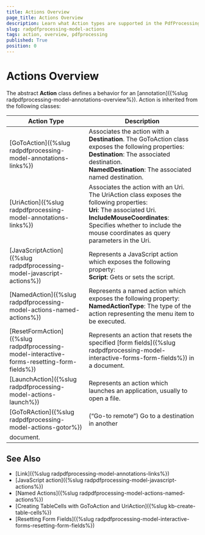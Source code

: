 ```yaml
---
title: Actions Overview
page_title: Actions Overview
description: Learn what Action types are supported in the PdfProcessing library offered by the Telerik Document Processing. 
slug: radpdfprocessing-model-actions
tags: action, overview, pdfprocessing
published: True
position: 0
---
```


# Actions Overview

The abstract **Action** class defines a behavior for an [annotation]({%slug radpdfprocessing-model-annotations-overview%}). Action is inherited from the following classes:        

|Action Type|Description|
|----|----|
|[GoToAction]({%slug radpdfprocessing-model-annotations-links%})|Associates the action with a __Destination__. The GoToAction class exposes the following properties: <br>__Destination__: The associated destination. <br> __NamedDestination__: The associated named destination.|
|[UriAction]({%slug radpdfprocessing-model-annotations-links%})|Associates the action with an Uri. The UriAction class exposes the following properties: <br> __Uri__: The associated Uri. <br>__IncludeMouseCoordinates__: Specifies whether to include the mouse coordinates as query parameters in the Uri. |
|[JavaScriptAction]({%slug radpdfprocessing-model-javascript-actions%})|Represents a JavaScript action which exposes the following property: <br> **Script**: Gets or sets the script.|
|[NamedAction]({%slug radpdfprocessing-model-actions-named-actions%})|Represents a named action which exposes the following property: <br>**NamedActionType**: The type of the action representing the menu item to be executed.|
|[ResetFormAction]({%slug radpdfprocessing-model-interactive-forms-resetting-form-fields%})|Represents an action that resets the specified [form fields]({%slug radpdfprocessing-model-interactive-forms-form-fields%}) in a document. |
|[LaunchAction]({%slug radpdfprocessing-model-actions-launch%})|Represents an action which launches an application, usually to open a file. |
|[GoToRAction]({%slug radpdfprocessing-model-actions-gotor%})|(“Go-to remote”) Go to a destination in another
document.|
 
## See Also

 * [Link]({%slug radpdfprocessing-model-annotations-links%})
 * [JavaScript action]({%slug radpdfprocessing-model-javascript-actions%}) 
 * [Named Actions]({%slug radpdfprocessing-model-actions-named-actions%}) 
 * [Creating TableCells with GoToAction and UriAction]({%slug kb-create-table-cells%})
 * [Resetting Form Fields]({%slug radpdfprocessing-model-interactive-forms-resetting-form-fields%})